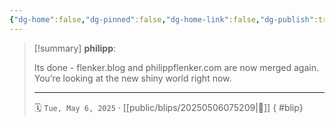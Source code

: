 ```yaml
---
{"dg-home":false,"dg-pinned":false,"dg-home-link":false,"dg-publish":true,"type":"blip","dg-permalink":"blips/20250506075209","created-date":"2025-05-06T07:52:38","updated-date":"2025-05-06T18:43:20","disabled rules":["yaml-title","yaml-title-alias","file-name-heading"],"title":"philipp @ Tuesday, May 6th 2025","dg-path":"blips/20250506075209.md","permalink":"/blips/20250506075209/","dgPassFrontmatter":true,"created":"2025-05-06T07:52:38","updated":"2025-05-06T18:43:20"}
---
```



> [!summary] **philipp**:
>
> Its done - flenker.blog and philippflenker.com are now merged again. You’re looking at the new shiny world right now.
> - - -
>
> 🗓️ `Tue, May 6, 2025`   · [[public/blips/20250506075209\|🔗]]
{ #blip}

